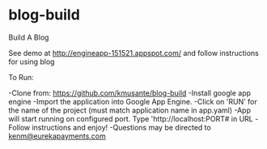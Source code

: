 # blog-build
Build A Blog

See demo at http://engineapp-151521.appspot.com/ and follow instructions for using blog

To Run:

-Clone from: https://github.com/kmusante/blog-build
-Install google app engine
-Import the application into Google App Engine.
-Click on 'RUN' for the name of the project (must match application name in app.yaml) 
-App will start running on configured port. Type 'http://localhost:PORT# in URL
-Follow instructions and enjoy!
-Questions may be directed to kenm@eurekapayments.com
